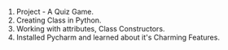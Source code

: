 1. Project - A Quiz Game.
2. Creating Class in Python.
3. Working with attributes, Class Constructors.
4. Installed Pycharm and learned about it's Charming Features.